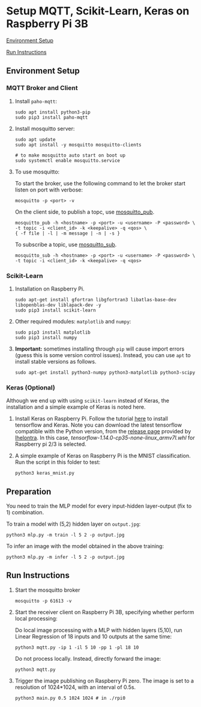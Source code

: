 # Setup MQTT, Scikit-Learn, Keras on Raspberry Pi 3B

[Environment Setup](#Environment-Setup)

[Run Instructions](#Run-Instructions)

## Environment Setup

### MQTT Broker and Client

1. Install `paho-mqtt`:

   ```shell
   sudo apt install python3-pip
   sudo pip3 install paho-mqtt
   ```

2. Install mosquitto server:

   ```shell
   sudo apt update
   sudo apt install -y mosquitto mosquitto-clients
   
   # to make mosquitto auto start on boot up
   sudo systemctl enable mosquitto.service
   ```

3. To use mosquitto:

   To start the broker, use the following command to let the broker start listen on port <port> with verbose:

   ```shell
   mosquitto -p <port> -v
   ```

   On the client side, to publish a topc, use [mosquitto_pub](https://mosquitto.org/man/mosquitto_pub-1.html).

   ```shell
   mosquitto_pub -h <hostname> -p <port> -u <username> -P <password> \ 
   -t topic -i <client_id> -k <keepalive> -q <qos> \
   { -f file | -l | -m message | -n | -s }
   ```

   To subscribe a topic, use [mosquitto_sub](https://mosquitto.org/man/mosquitto_sub-1.html).
   
   ```shell
   mosquitto_sub -h <hostname> -p <port> -u <username> -P <password> \
   -t topic -i <client_id> -k <keepalive> -q <qos>
   ```
   

### Scikit-Learn

1. Installation on Raspberry Pi.

   ```shell
   sudo apt-get install gfortran libgfortran3 libatlas-base-dev libopenblas-dev liblapack-dev -y
   sudo pip3 install scikit-learn
   ```

2. Other required modules: `matplotlib` and `numpy`:

   ```shell
   sudo pip3 install matplotlib
   sudo pip3 install numpy
   ```
   
3. **Important:** sometimes installing through `pip` will cause import errors (guess this is some version control issues). Instead, you can use `apt` to install stable versions as follows.

   ```shell
   sudo apt-get install python3-numpy python3-matplotlib python3-scipy
   ```

### Keras (Optional)

Although we end up with using `scikit-learn` instead of Keras, the installation and a simple example of Keras is noted here.

1. Install Keras on Raspberry Pi. Follow the tutorial [here](https://medium.com/@abhizcc/installing-latest-tensor-flow-and-keras-on-raspberry-pi-aac7dbf95f2) to install tensorflow and Keras.
   Note you can download the latest tensorflow compatible with the Python version, from the [release page](https://github.com/lhelontra/tensorflow-on-arm/releases/) provided by [lhelontra](https://github.com/lhelontra). In this case, *tensorflow-1.14.0-cp35-none-linux_armv7l.whl* for  Raspberry pi 2/3 is selected. 

2. A simple example of Keras on Raspberry Pi is the MNIST classification. Run the script in this folder to test:

   ```shell
   python3 keras_mnist.py
   ```

## Preparation

You need to train the MLP model for every input-hidden layer-output (fix to 1) combination.

To train a model with (5,2) hidden layer on `output.jpg`:

```shell
python3 mlp.py -m train -l 5 2 -p output.jpg
```

To infer an image with the model obtained in the above training:

```shell
python3 mlp.py -m infer -l 5 2 -p output.jpg
```

## Run Instructions

1. Start the mosquitto broker

   ```shell
   mosquitto -p 61613 -v
   ```

2. Start the receiver client on Raspberry Pi 3B, specifying whether perform local processing:

   Do local image processing with a MLP with hidden layers (5,10), run Linear Regression of 18 inputs and 10 outputs at the same time:

   ```shell
   python3 mqtt.py -ip 1 -il 5 10 -pp 1 -pl 18 10
   ```

   Do not process locally. Instead, directly forward the image:

   ```shell
   python3 mqtt.py
   ```

3. Trigger the image publishing on Raspberry Pi zero. The image is set to a resolution of 1024*1024, with an interval of 0.5s.

   ```shell
   python3 main.py 0.5 1024 1024 # in ./rpi0
   ```

   